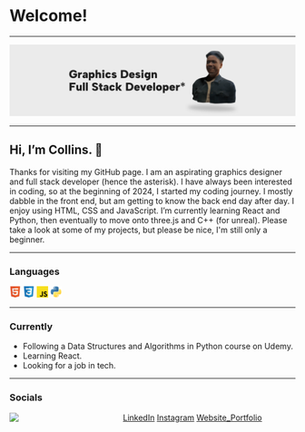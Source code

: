 # Welcome!

---

![banner.png](./assests/banner.png)

---

## Hi, I’m Collins. 🫡

Thanks for visiting my GitHub page. I am an aspirating graphics designer and full stack developer (hence the asterisk). I have always been interested in coding, so at the beginning of 2024, I started my coding journey. I mostly dabble in the front end, but am getting to know the back end day after day.  I enjoy using HTML, CSS and JavaScript. I’m currently learning React and Python, then eventually to move onto three.js and C++ (for unreal).  Please take a look at some of my projects, but please be nice, I'm still only a beginner.

---

### Languages

<code><img src="./assests/html.png" alt="html" width="20"></code>
<code><img src="./assests/css.png" alt="html" width="20"></code>
<code><img src="./assests/js.png" alt="html" width="20"></code>
<code><img src="./assests/python.png" alt="html" width="20"></code>

---

### Currently

- Following a Data Structures and Algorithms in Python course on Udemy.
- Learning React.
- Looking for a job in tech.

---

### Socials 

<img align="left" src="./assests/ME-pf.gif" width="200">

[LinkedIn](https://www.linkedin.com/in/collinscomondi/)
[Instagram](https://www.instagram.com/someprofoundname/)
[Website_Portfolio](https://www.someprofoundname.com)